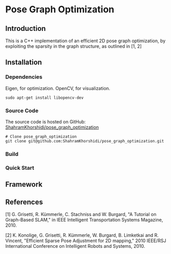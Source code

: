 # Pose Graph Optimization

## Introduction

This is a C++ implementation of an efficient 2D pose graph optimization, by exploiting the sparsity in the graph structure, as outlined in [1, 2]

## Installation

### Dependencies

Eigen, for optimization.
OpenCV, for visualization.
```
sudo apt-get install libopencv-dev
```

### Source Code

The source code is hosted on GitHub: [ShahramKhorshidi/pose_graph_optimization](https://github.com/ShahramKhorshidi/pose_graph_optimization)
```
# Clone pose_graph_optimization
git clone git@github.com:ShahramKhorshidi/pose_graph_optimization.git
```

### Build

### Quick Start

## Framework


## References
[1] G. Grisetti, R. Kümmerle, C. Stachniss and W. Burgard, "A Tutorial on Graph-Based SLAM," in IEEE Intelligent Transportation Systems Magazine, 2010.

[2] K. Konolige, G. Grisetti, R. Kümmerle, W. Burgard, B. Limketkai and R. Vincent, "Efficient Sparse Pose Adjustment for 2D mapping," 2010 IEEE/RSJ International Conference on Intelligent Robots and Systems, 2010.
